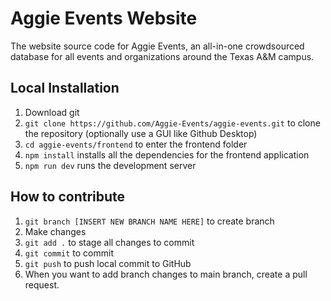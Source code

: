# Aggie Events Website 
The website source code for Aggie Events, an all-in-one crowdsourced database for all events and organizations around the Texas A&M campus.

## Local Installation
1. Download git
2. `git clone https://github.com/Aggie-Events/aggie-events.git` to clone the repository (optionally use a GUI like Github Desktop)
3. `cd aggie-events/frontend` to enter the frontend folder
4. `npm install` installs all the dependencies for the frontend application
5. `npm run dev` runs the development server

## How to contribute
1. `git branch [INSERT NEW BRANCH NAME HERE]` to create branch
2. Make changes
3. `git add .` to stage all changes to commit
4. `git commit` to commit
5. `git push` to push local commit to GitHub
6. When you want to add branch changes to main branch, create a pull request.
